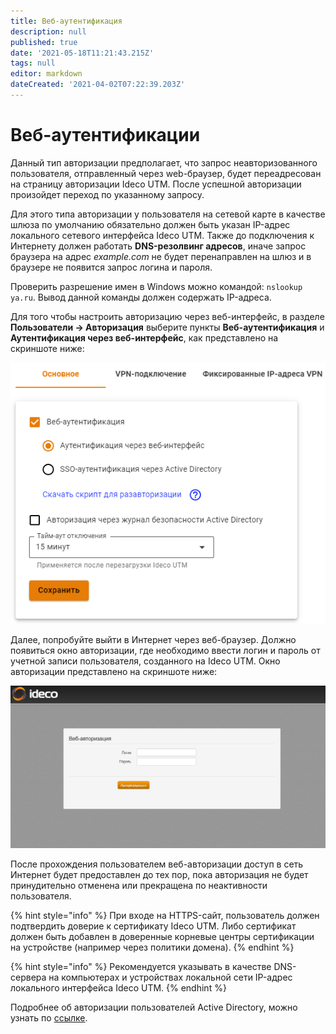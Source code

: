 ```yaml
---
title: Веб-аутентификация
description: null
published: true
date: '2021-05-18T11:21:43.215Z'
tags: null
editor: markdown
dateCreated: '2021-04-02T07:22:39.203Z'
---
```


# Веб-аутентификации

Данный тип авторизации предполагает, что запрос неавторизованного пользователя, отправленный через web-браузер, будет переадресован на страницу авторизации Ideco UTM. После успешной авторизации произойдет переход по указанному запросу.

Для этого типа авторизации у пользователя на сетевой карте в качестве шлюза по умолчанию обязательно должен быть указан IP-адрес локального сетевого интерфейса Ideco UTM. Также до подключения к Интернету должен работать **DNS-резолвинг адресов**, иначе запрос браузера на адрес *example.com* не будет перенаправлен на шлюз и в браузере не появится запрос логина и пароля.

Проверить разрешение имен в Windows можно командой: `nslookup ya.ru`. Вывод данной команды должен содержать IP-адреса.

Для того чтобы настроить авторизацию через веб-интерфейс, в разделе **Пользователи -> Авторизация** выберите пункты **Веб-аутентификация** и **Аутентификация через веб-интерфейс**, как представлено на скриншоте ниже:

![](../../../.gitbook/assets/web-autorization.png)

Далее, попробуйте выйти в Интернет через веб-браузер. Должно появиться окно авторизации, где необходимо ввести логин и пароль от учетной записи пользователя, созданного на Ideco UTM. Окно авторизации представлено на скриншоте ниже:

![](../../../.gitbook/assets/10387458.png)

После прохождения пользователем веб-авторизации доступ в сеть Интернет будет предоставлен до тех пор, пока авторизация не будет принудительно отменена или прекращена по неактивности пользователя.

{% hint style="info" %}
При входе на HTTPS-сайт, пользователь должен подтвердить доверие к сертификату Ideco UTM. Либо сертификат должен быть добавлен в доверенные корневые центры сертификации на устройстве \(например через политики домена\).
{% endhint %}

{% hint style="info" %}
Рекомендуется указывать в качестве DNS-сервера на компьютерах и устройствах локальной сети IP-адрес локального интерфейса Ideco UTM.
{% endhint %}

Подробнее об авторизации пользователей Active Directory, можно узнать по [ссылке](../active-directory/active-directory-user-authorization.md).